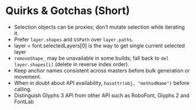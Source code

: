 # Quirks & Gotchas (Short)

- Selection objects can be proxies; don’t mutate selection while iterating it.
- Prefer `layer.shapes` and `GSPath` over `layer.paths`.
- layer = font.selectedLayers[0] is the way to get single current selected layer
- `removeShape_` may be unavailable in some builds; fall back to `del layer.shapes[i]` (delete in reverse index order).
- Keep anchor names consistent across masters before bulk generation or movement.
- When in doubt about API availability, `hasattr(obj, "methodName")` before calling.
- Distinguish Glyphs 3 API from other API such as RoboFont, Glyphs 2 and FontLab